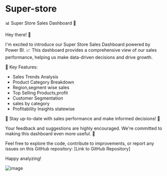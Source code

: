 # Super-store
📊 Super Store Sales Dashboard 🚀

Hey there! 👋

I'm excited to introduce our Super Store Sales Dashboard powered by Power BI. 📈 This dashboard provides a comprehensive view of our sales performance, helping us make data-driven decisions and drive growth.

🔷 Key Features:
- Sales Trends Analysis
- Product Category Breakdown
- Region,segment wise sales
- Top Selling Products,profit
- Customer Segmentation
- sales by category
- Profitability Insights statewise 

📅 Stay up-to-date with  sales performance and make informed decisions! 💼

Your feedback and suggestions are highly encouraged. We're committed to making this dashboard even more useful. 🙌

Feel free to explore the code, contribute to improvements, or report any issues on this GitHub repository: [Link to GitHub Repository]

Happy analyzing! 

![image](https://github.com/prernaInkar43/Super-store/assets/96662678/1371270c-adbb-413e-b695-8fb903657685)

